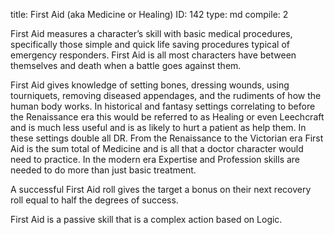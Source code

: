 title:          First Aid (aka Medicine or Healing)
ID:             142
type:           md
compile:        2


First Aid measures a character’s skill with basic medical procedures, specifically those simple and quick life saving procedures typical of emergency responders. First Aid is all most characters have between themselves and death when a battle goes against them.

First Aid gives knowledge of setting bones, dressing wounds, using tourniquets, removing diseased appendages, and the rudiments of how the human body works. In historical and fantasy settings correlating to before the Renaissance era this would be referred to as Healing or even Leechcraft and is much less useful and is as likely to hurt a patient as help them. In these settings double all DR. From the Renaissance to the Victorian era First Aid is the sum total of Medicine and is all that a doctor character would need to practice. In the modern era Expertise and Profession skills are needed to do more than just basic treatment.

A successful First Aid roll gives the target a bonus on their next recovery roll equal to half the degrees of success.

First Aid is a passive skill that is a complex action based on Logic.
